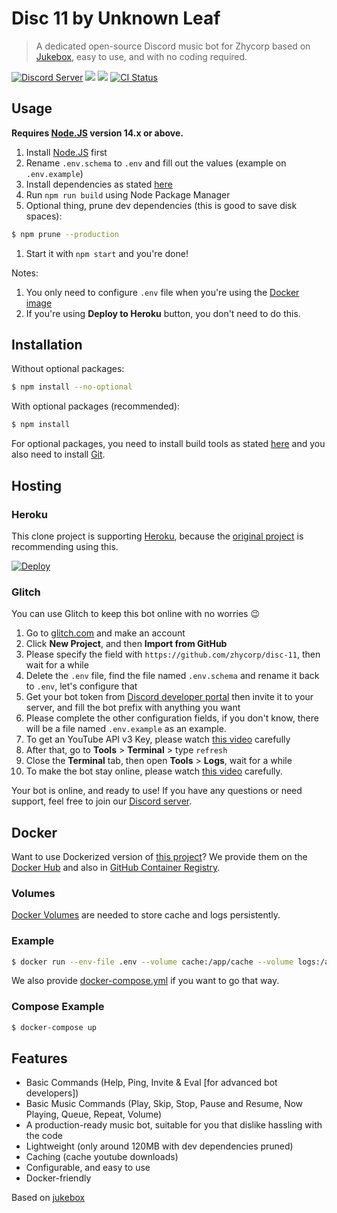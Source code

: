 # Disc 11 by Unknown Leaf
> A dedicated open-source Discord music bot for Zhycorp based on [Jukebox](https://github.com/Hazmi35/jukebox), easy to use, and with no coding required.

<a href="https://zhycorp.net/discord"><img src="https://img.shields.io/discord/332877090003091456?color=7289DA&logo=discord&logoColor=white" alt="Discord Server" /></a>
<a href="https://discord.com/oauth2/authorize?client_id=690736793682968576&permissions=53857345&scope=bot"><img src="https://img.shields.io/static/v1?label=Invite%20Me&message=Disc%2011%230606&plastic&color=7289DA&logo=discord"></a>
<img src="https://badgen.net/badge/icon/typescript?icon=typescript&label">
<a href="https://github.com/zhycorp/disc-11/actions?query=workflow%3A%22Lint+code+%26+compile+test%22"><img src="https://github.com/zhycorp/disc-11/workflows/Lint%20code%20&%20compile%20test/badge.svg" alt="CI Status" /></a>

## Usage

**Requires [Node.JS](https://nodejs.org) version 14.x or above.**

1. Install [Node.JS](https://nodejs.org) first
2. Rename `.env.schema` to `.env` and fill out the values (example on `.env.example`)
3. Install dependencies as stated [here](https://github.com/zhycorp/disc-11#installation)
4. Run `npm run build` using Node Package Manager
5. Optional thing, prune dev dependencies (this is good to save disk spaces):
```sh
$ npm prune --production
```
1. Start it with `npm start` and you're done!

Notes: 
1. You only need to configure `.env` file when you're using the [Docker image](https://github.com/zhycorp/disc-11#Docker)
2. If you're using **Deploy to Heroku** button, you don't need to do this.

## Installation

Without optional packages:
```sh
$ npm install --no-optional
```

With optional packages (recommended):
```sh
$ npm install
```
For optional packages, you need to install build tools as stated [here](https://github.com/nodejs/node-gyp#installation) and you also need to install [Git](https://git-scm.com/).

## Hosting

### Heroku
This clone project is supporting [Heroku](https://heroku.com), because the [original project](https://github.com/Hazmi35/jukebox) is recommending using this.

<a href="https://heroku.com/deploy"><img src="https://www.herokucdn.com/deploy/button.svg" alt="Deploy"></a>

### Glitch
You can use Glitch to keep this bot online with no worries 😉

1. Go to [glitch.com](https://glitch.com) and make an account
2. Click **New Project**, and then **Import from GitHub**
3. Please specify the field with `https://github.com/zhycorp/disc-11`, then wait for a while
4. Delete the `.env` file, find the file named `.env.schema` and rename it back to `.env`, let's configure that
5. Get your bot token from [Discord developer portal](https://discord.com/developers/applications) then invite it to your server, and fill the bot prefix with anything you want
6. Please complete the other configuration fields, if you don't know, there will be a file named `.env.example` as an example.
7. To get an YouTube API v3 Key, please watch [this video](https://youtu.be/K2nqthN1xKQ?t=203) carefully
8. After that, go to **Tools** > **Terminal** > type `refresh`
9. Close the **Terminal** tab, then open **Tools** > **Logs**, wait for a while
10. To make the bot stay online, please watch [this video](https://youtu.be/K2nqthN1xKQ?t=551) carefully.

Your bot is online, and ready to use!
If you have any questions or need support, feel free to join our [Discord server](https://zhycorp.net/discord).

## Docker
Want to use Dockerized version of [this project](https://github.com/Hazmi35/jukebox)? We provide them on the [Docker Hub](https://hub.docker.com/r/hazmi35/jukebox) and also in [GitHub Container Registry](https://github.com/users/Hazmi35/packages/container/package/jukebox).

### Volumes
[Docker Volumes](https://docs.docker.com/storage/volumes/) are needed to store cache and logs persistently.

### Example
```sh
$ docker run --env-file .env --volume cache:/app/cache --volume logs:/app/logs --restart unless-stopped hazmi35/jukebox
```
We also provide [docker-compose.yml](docker-compose.yml) if you want to go that way.

### Compose Example
```sh
$ docker-compose up
```

## Features
- Basic Commands (Help, Ping, Invite & Eval [for advanced bot developers])
- Basic Music Commands (Play, Skip, Stop, Pause and Resume, Now Playing, Queue, Repeat, Volume)
- A production-ready music bot, suitable for you that dislike hassling with the code
- Lightweight (only around 120MB with dev dependencies pruned)
- Caching (cache youtube downloads)
- Configurable, and easy to use
- Docker-friendly

Based on [jukebox](https://github.com/Hazmi35/jukebox)
